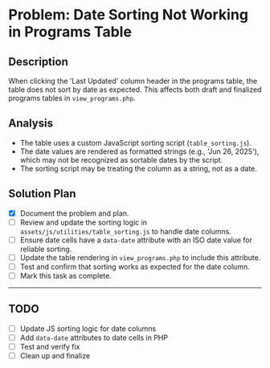 # Problem: Date Sorting Not Working in Programs Table

## Description

When clicking the 'Last Updated' column header in the programs table, the table does not sort by date as expected. This affects both draft and finalized programs tables in `view_programs.php`.

## Analysis

- The table uses a custom JavaScript sorting script (`table_sorting.js`).
- The date values are rendered as formatted strings (e.g., 'Jun 26, 2025'), which may not be recognized as sortable dates by the script.
- The sorting script may be treating the column as a string, not as a date.

## Solution Plan

- [x] Document the problem and plan.
- [ ] Review and update the sorting logic in `assets/js/utilities/table_sorting.js` to handle date columns.
- [ ] Ensure date cells have a `data-date` attribute with an ISO date value for reliable sorting.
- [ ] Update the table rendering in `view_programs.php` to include this attribute.
- [ ] Test and confirm that sorting works as expected for the date column.
- [ ] Mark this task as complete.

---

## TODO

- [ ] Update JS sorting logic for date columns
- [ ] Add `data-date` attributes to date cells in PHP
- [ ] Test and verify fix
- [ ] Clean up and finalize
